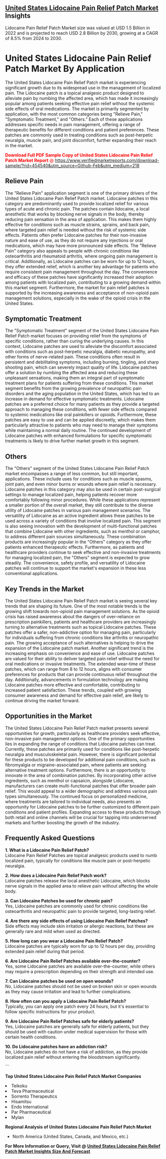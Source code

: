 <h2><a href="https://www.verifiedmarketreports.com/download-sample/?rid=454540&amp;utm_source=Github-Feb&amp;utm_medium=218" target="_blank">United States Lidocaine Pain Relief Patch Market</a> Insights</h2><p>Lidocaine Pain Relief Patch Market size was valued at USD 1.5 Billion in 2022 and is projected to reach USD 2.8 Billion by 2030, growing at a CAGR of 8.5% from 2024 to 2030.</p><p> <h1>United States Lidocaine Pain Relief Patch Market By Application</h1> <p>The United States Lidocaine Pain Relief Patch market is experiencing significant growth due to its widespread use in the management of localized pain. The Lidocaine patch is a topical analgesic product designed to alleviate pain by numbing the affected area, which has made it increasingly popular among patients seeking effective pain relief without the systemic side effects of oral medications. The market is primarily segmented by application, with the most common categories being "Relieve Pain," "Symptomatic Treatment," and "Others." Each of these applications addresses specific needs in pain management, offering a range of therapeutic benefits for different conditions and patient preferences. These patches are commonly used in treating conditions such as post-herpetic neuralgia, muscle pain, and joint discomfort, further expanding their reach in the market. <p><span class=""><span style="color: #ff0000;"><strong>Download Full PDF Sample Copy of United States Lidocaine Pain Relief Patch Market Report</strong> @ </span><a href="https://www.verifiedmarketreports.com/download-sample/?rid=454540&amp;utm_source=Github-Feb&amp;utm_medium=218" target="_blank">https://www.verifiedmarketreports.com/download-sample/?rid=454540&amp;utm_source=Github-Feb&amp;utm_medium=218</a></span></p></p> <h2>Relieve Pain</h2> <p>The "Relieve Pain" application segment is one of the primary drivers of the United States Lidocaine Pain Relief Patch market. Lidocaine patches in this category are predominantly used to provide localized relief for various types of acute and chronic pain. The patches contain lidocaine, a local anesthetic that works by blocking nerve signals in the body, thereby reducing pain sensation in the area of application. This makes them highly effective for conditions such as muscle strains, sprains, and back pain, where targeted pain relief is needed without the risk of systemic side effects. Patients often prefer Lidocaine patches for their non-invasive nature and ease of use, as they do not require any injections or oral medications, which may have more pronounced side effects. The "Relieve Pain" category also appeals to people with chronic conditions like osteoarthritis and rheumatoid arthritis, where ongoing pain management is critical. Additionally, as Lidocaine patches can be worn for up to 12 hours, they offer extended relief, which is another key advantage for patients who require consistent pain management throughout the day. The convenience and efficacy of these patches have significantly increased their adoption among patients with localized pain, contributing to a growing demand within this market segment. Furthermore, the market for pain relief patches is supported by the increasing awareness and acceptance of non-opioid pain management solutions, especially in the wake of the opioid crisis in the United States. <h2>Symptomatic Treatment</h2> <p>The "Symptomatic Treatment" segment of the United States Lidocaine Pain Relief Patch market focuses on providing relief from the symptoms of specific conditions, rather than curing the underlying causes. In this context, Lidocaine patches are used to alleviate the discomfort associated with conditions such as post-herpetic neuralgia, diabetic neuropathy, and other forms of nerve-related pain. These conditions often result in persistent and debilitating symptoms, including burning, tingling, and sharp shooting pain, which can severely impact quality of life. Lidocaine patches offer a solution by numbing the affected area and reducing these unpleasant sensations, making them an integral part of symptomatic treatment plans for patients suffering from these conditions. This market segment benefits from the growing prevalence of neuropathic pain disorders and the aging population in the United States, which has led to an increase in demand for effective symptomatic treatments. Lidocaine patches are a preferred choice for many patients as they provide a targeted approach to managing these conditions, with fewer side effects compared to systemic medications like oral painkillers or opioids. Furthermore, these patches are easy to use and can be applied discreetly, which makes them particularly attractive to patients who may need to manage their symptoms while maintaining a normal daily routine. The continued development of Lidocaine patches with enhanced formulations for specific symptomatic treatments is likely to drive further market growth in this segment. <h2>Others</h2> <p>The "Others" segment of the United States Lidocaine Pain Relief Patch market encompasses a range of less common, but still important, applications. These include uses for conditions such as muscle spasms, joint pain, and even minor burns or wounds where pain relief is necessary. Lidocaine patches in this category may also be used in certain post-surgical settings to manage localized pain, helping patients recover more comfortably following minor procedures. While these applications represent a smaller portion of the overall market, they still contribute to the diverse utility of Lidocaine patches in various pain management scenarios. The versatility of Lidocaine as an active ingredient allows these patches to be used across a variety of conditions that involve localized pain. This segment is also seeing innovation with the development of multi-functional patches that combine Lidocaine with other ingredients, such as menthol or camphor, to address different pain sources simultaneously. These combination products are increasingly popular in the "Others" category as they offer patients enhanced therapeutic effects. Furthermore, as patients and healthcare providers continue to seek effective and non-invasive treatments for managing localized pain, the "Others" segment is expected to grow steadily. The convenience, safety profile, and versatility of Lidocaine patches will continue to support the market's expansion in these less conventional applications. <h2>Key Trends in the Market</h2> <p>The United States Lidocaine Pain Relief Patch market is seeing several key trends that are shaping its future. One of the most notable trends is the growing shift towards non-opioid pain management solutions. As the opioid crisis has raised awareness about the dangers of over-reliance on prescription painkillers, patients and healthcare providers are increasingly turning to alternative treatments such as topical Lidocaine patches. These patches offer a safer, non-addictive option for managing pain, particularly for individuals suffering from chronic conditions like arthritis or neuropathic pain. The growing acceptance of such alternatives is helping to drive the expansion of the Lidocaine patch market. Another significant trend is the increasing emphasis on convenience and ease of use. Lidocaine patches are valued for their ability to deliver targeted pain relief without the need for oral medications or invasive treatments. The extended wear-time of these patches, which can range from 8 to 12 hours, aligns with consumer preferences for products that can provide continuous relief throughout the day. Additionally, advancements in formulation technology are making Lidocaine patches more effective and comfortable, contributing to increased patient satisfaction. These trends, coupled with growing consumer awareness and demand for effective pain relief, are likely to continue driving the market forward. <h2>Opportunities in the Market</h2> <p>The United States Lidocaine Pain Relief Patch market presents several opportunities for growth, particularly as healthcare providers seek effective, non-invasive pain management options. One of the primary opportunities lies in expanding the range of conditions that Lidocaine patches can treat. Currently, these patches are primarily used for conditions like post-herpetic neuralgia and musculoskeletal pain. However, there is significant potential for these products to be developed for additional pain conditions, such as fibromyalgia or migraine-associated pain, where patients are seeking alternative treatment options. Furthermore, there is an opportunity to innovate in the area of combination patches. By incorporating other active ingredients, such as menthol or capsaicin, alongside Lidocaine, manufacturers can create multi-functional patches that offer broader pain relief. This would appeal to a wider demographic and address various pain types simultaneously. The continued focus on personalized medicine, where treatments are tailored to individual needs, also presents an opportunity for Lidocaine patches to be further customized to different pain conditions and patient profiles. Expanding access to these products through both retail and online channels will be crucial for tapping into underserved markets and further boosting the growth of the industry. <h2>Frequently Asked Questions</h2> <p><strong>1. What is a Lidocaine Pain Relief Patch?</strong><br>Lidocaine Pain Relief Patches are topical analgesic products used to numb localized pain, typically for conditions like muscle pain or post-herpetic neuralgia.</p> <p><strong>2. How does a Lidocaine Pain Relief Patch work?</strong><br>Lidocaine patches release the local anesthetic Lidocaine, which blocks nerve signals in the applied area to relieve pain without affecting the whole body.</p> <p><strong>3. Can Lidocaine Patches be used for chronic pain?</strong><br>Yes, Lidocaine patches are commonly used for chronic conditions like osteoarthritis and neuropathic pain to provide targeted, long-lasting relief.</p> <p><strong>4. Are there any side effects of using Lidocaine Pain Relief Patches?</strong><br>Side effects may include skin irritation or allergic reactions, but these are generally rare and mild when used as directed.</p> <p><strong>5. How long can you wear a Lidocaine Pain Relief Patch?</strong><br>Lidocaine patches are typically worn for up to 12 hours per day, providing extended pain relief during that period.</p> <p><strong>6. Are Lidocaine Pain Relief Patches available over-the-counter?</strong><br>Yes, some Lidocaine patches are available over-the-counter, while others may require a prescription depending on their strength and intended use.</p> <p><strong>7. Can Lidocaine patches be used on open wounds?</strong><br>No, Lidocaine patches should not be used on broken skin or open wounds as they may cause irritation and lead to further complications.</p> <p><strong>8. How often can you apply a Lidocaine Pain Relief Patch?</strong><br>Typically, you can apply one patch every 24 hours, but it's essential to follow specific instructions for your product.</p> <p><strong>9. Are Lidocaine Pain Relief Patches safe for elderly patients?</strong><br>Yes, Lidocaine patches are generally safe for elderly patients, but they should be used with caution under medical supervision for those with certain health conditions.</p> <p><strong>10. Do Lidocaine patches have an addiction risk?</strong><br>No, Lidocaine patches do not have a risk of addiction, as they provide localized pain relief without entering the bloodstream significantly.</p> ```</p><p><strong>Top United States Lidocaine Pain Relief Patch Market Companies</strong></p><div data-test-id=""><p><li>Teikoku</li><li> Teva Pharmaceutical</li><li> Sorrento Therapeutics</li><li> Hisamitsu</li><li> Endo International</li><li> Par Pharmaceutical</li><li> Mylan</li></p><div><strong>Regional Analysis of&nbsp;United States Lidocaine Pain Relief Patch Market</strong></div><ul><li dir="ltr"><p dir="ltr">North America&nbsp;(United States, Canada, and Mexico, etc.)</p></li></ul><p><strong>For More Information or Query, Visit @&nbsp;</strong><strong><a href="https://www.verifiedmarketreports.com/product/lidocaine-pain-relief-patch-market/?utm_source=Github-Feb&amp;utm_medium=218" target="_blank">United States Lidocaine Pain Relief Patch Market Insights Size And Forecast</a></strong></p></div>
